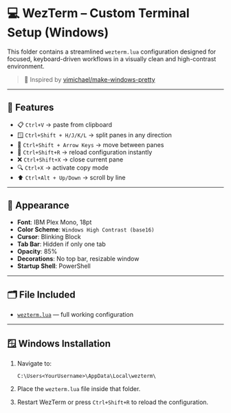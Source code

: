 # 💻 WezTerm – Custom Terminal Setup (Windows)

This folder contains a streamlined `wezterm.lua` configuration designed for focused, keyboard-driven workflows in a visually clean and high-contrast environment.

> 🎨 Inspired by [vimichael/make-windows-pretty](https://github.com/vimichael/make-windows-pretty)

---

## 🎯 Features

- 📋 `Ctrl+V` → paste from clipboard
- 🪟 `Ctrl+Shift + H/J/K/L` → split panes in any direction
- 🧭 `Ctrl+Shift + Arrow Keys` → move between panes
- 🔁 `Ctrl+Shift+R` → reload configuration instantly
- ❌ `Ctrl+Shift+X` → close current pane
- 🔍 `Ctrl+X` → activate copy mode
- ⬆️ `Ctrl+Alt + Up/Down` → scroll by line

---

## 🎨 Appearance

- **Font**: IBM Plex Mono, 18pt
- **Color Scheme**: `Windows High Contrast (base16)`
- **Cursor**: Blinking Block
- **Tab Bar**: Hidden if only one tab
- **Opacity**: 85%
- **Decorations**: No top bar, resizable window
- **Startup Shell**: PowerShell

---

## 🗂️ File Included

- [`wezterm.lua`](wezterm.lua) — full working configuration

---

## 🪟 Windows Installation

1. Navigate to:

   `C:\Users<YourUsername>\AppData\Local\wezterm\`

2. Place the `wezterm.lua` file inside that folder.

3. Restart WezTerm or press `Ctrl+Shift+R` to reload the configuration.
